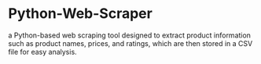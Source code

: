 # Python-Web-Scraper
a Python-based web scraping tool designed to extract product information such as product names, prices, and ratings, which are then stored in a CSV file for easy analysis.
